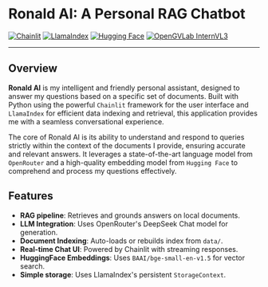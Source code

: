 # Ronald AI: A Personal RAG Chatbot 

[![Chainlit](https://img.shields.io/badge/Made%20with-Chainlit-blue.svg)](https://chainlit.io)
[![LlamaIndex](https://img.shields.io/badge/Powered%20by-LlamaIndex-green.svg)](https://www.llamaindex.ai/)
[![Hugging Face](https://img.shields.io/badge/%F0%9F%A4%97-Hugging%20Face-yellow.svg)](https://huggingface.co/)
[![OpenGVLab InternVL3](https://img.shields.io/badge/LLM%20via-OpenRouter-purple.svg)](https://openrouter.ai/opengvlab/internvl3-14b:free)

---

## Overview

**Ronald AI** is my intelligent and friendly personal assistant, designed to answer my questions based on a specific set of documents. Built with Python using the powerful `Chainlit` framework for the user interface and `LlamaIndex` for efficient data indexing and retrieval, this application provides me with a seamless conversational experience.

The core of Ronald AI is its ability to understand and respond to queries strictly within the context of the documents I provide, ensuring accurate and relevant answers. It leverages a state-of-the-art language model from `OpenRouter` and a high-quality embedding model from `Hugging Face` to comprehend and process my questions effectively.

## Features

-  **RAG pipeline**: Retrieves and grounds answers on local documents.
-  **LLM Integration**: Uses OpenRouter's DeepSeek Chat model for generation.
-  **Document Indexing**: Auto-loads or rebuilds index from `data/`.
-  **Real-time Chat UI**: Powered by Chainlit with streaming responses.
-  **HuggingFace Embeddings**: Uses `BAAI/bge-small-en-v1.5` for vector search.
- **Simple storage**: Uses LlamaIndex's persistent `StorageContext`.

